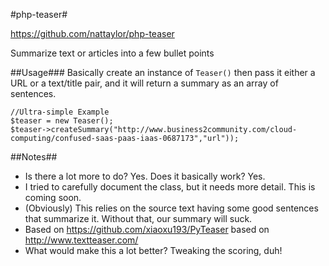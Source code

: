 #php-teaser#

https://github.com/nattaylor/php-teaser

Summarize text or articles into a few bullet points

##Usage###
Basically create an instance of `Teaser()` then pass it either a URL or a text/title pair, and it will return a summary as an array of sentences.

    //Ultra-simple Example
    $teaser = new Teaser();
    $teaser->createSummary("http://www.business2community.com/cloud-computing/confused-saas-paas-iaas-0687173","url"));

##Notes##
- Is there a lot more to do? Yes.  Does it basically work? Yes.
- I tried to carefully document the class, but it needs more detail.  This is coming soon.
- (Obviously) This relies on the source text having some good sentences that summarize it.  Without that, our summary will suck.
- Based on https://github.com/xiaoxu193/PyTeaser based on http://www.textteaser.com/
- What would make this a lot better?  Tweaking the scoring, duh!
